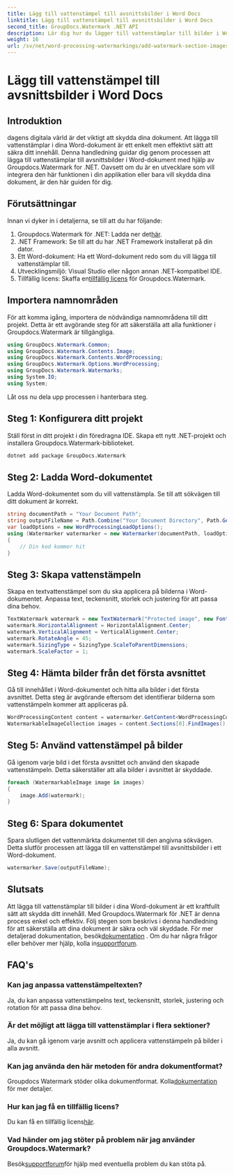 ```yaml
---
title: Lägg till vattenstämpel till avsnittsbilder i Word Docs
linktitle: Lägg till vattenstämpel till avsnittsbilder i Word Docs
second_title: GroupDocs.Watermark .NET API
description: Lär dig hur du lägger till vattenstämplar till bilder i Word-dokument med hjälp av Groupdocs Watermark for .NET. Följ vår guide för säkert och professionellt dokumentskydd.
weight: 16
url: /sv/net/word-processing-watermarkings/add-watermark-section-images-word-docs/
---
```


# Lägg till vattenstämpel till avsnittsbilder i Word Docs

## Introduktion
dagens digitala värld är det viktigt att skydda dina dokument. Att lägga till vattenstämplar i dina Word-dokument är ett enkelt men effektivt sätt att säkra ditt innehåll. Denna handledning guidar dig genom processen att lägga till vattenstämplar till avsnittsbilder i Word-dokument med hjälp av Groupdocs.Watermark for .NET. Oavsett om du är en utvecklare som vill integrera den här funktionen i din applikation eller bara vill skydda dina dokument, är den här guiden för dig.
## Förutsättningar
Innan vi dyker in i detaljerna, se till att du har följande:
1.  Groupdocs.Watermark för .NET: Ladda ner det[här](https://releases.groupdocs.com/Watermark/net/).
2. .NET Framework: Se till att du har .NET Framework installerat på din dator.
3. Ett Word-dokument: Ha ett Word-dokument redo som du vill lägga till vattenstämplar till.
4. Utvecklingsmiljö: Visual Studio eller någon annan .NET-kompatibel IDE.
5.  Tillfällig licens: Skaffa en[tillfällig licens](https://purchase.groupdocs.com/temporary-license/) för Groupdocs.Watermark.
## Importera namnområden
För att komma igång, importera de nödvändiga namnområdena till ditt projekt. Detta är ett avgörande steg för att säkerställa att alla funktioner i Groupdocs.Watermark är tillgängliga.
```csharp
using GroupDocs.Watermark.Common;
using GroupDocs.Watermark.Contents.Image;
using GroupDocs.Watermark.Contents.WordProcessing;
using GroupDocs.Watermark.Options.WordProcessing;
using GroupDocs.Watermark.Watermarks;
using System.IO;
using System;
```
Låt oss nu dela upp processen i hanterbara steg.
## Steg 1: Konfigurera ditt projekt
Ställ först in ditt projekt i din föredragna IDE. Skapa ett nytt .NET-projekt och installera Groupdocs.Watermark-biblioteket.
```bash
dotnet add package GroupDocs.Watermark
```
## Steg 2: Ladda Word-dokumentet
Ladda Word-dokumentet som du vill vattenstämpla. Se till att sökvägen till ditt dokument är korrekt.
```csharp
string documentPath = "Your Document Path";
string outputFileName = Path.Combine("Your Document Directory", Path.GetFileName(documentPath));
var loadOptions = new WordProcessingLoadOptions();
using (Watermarker watermarker = new Watermarker(documentPath, loadOptions))
{
    // Din kod kommer hit
}
```
## Steg 3: Skapa vattenstämpeln
Skapa en textvattenstämpel som du ska applicera på bilderna i Word-dokumentet. Anpassa text, teckensnitt, storlek och justering för att passa dina behov.
```csharp
TextWatermark watermark = new TextWatermark("Protected image", new Font("Arial", 8));
watermark.HorizontalAlignment = HorizontalAlignment.Center;
watermark.VerticalAlignment = VerticalAlignment.Center;
watermark.RotateAngle = 45;
watermark.SizingType = SizingType.ScaleToParentDimensions;
watermark.ScaleFactor = 1;
```
## Steg 4: Hämta bilder från det första avsnittet
Gå till innehållet i Word-dokumentet och hitta alla bilder i det första avsnittet. Detta steg är avgörande eftersom det identifierar bilderna som vattenstämpeln kommer att appliceras på.
```csharp
WordProcessingContent content = watermarker.GetContent<WordProcessingContent>();
WatermarkableImageCollection images = content.Sections[0].FindImages();
```
## Steg 5: Använd vattenstämpel på bilder
Gå igenom varje bild i det första avsnittet och använd den skapade vattenstämpeln. Detta säkerställer att alla bilder i avsnittet är skyddade.
```csharp
foreach (WatermarkableImage image in images)
{
    image.Add(watermark);
}
```
## Steg 6: Spara dokumentet
Spara slutligen det vattenmärkta dokumentet till den angivna sökvägen. Detta slutför processen att lägga till en vattenstämpel till avsnittsbilder i ett Word-dokument.
```csharp
watermarker.Save(outputFileName);
```
## Slutsats
Att lägga till vattenstämplar till bilder i dina Word-dokument är ett kraftfullt sätt att skydda ditt innehåll. Med Groupdocs.Watermark för .NET är denna process enkel och effektiv. Följ stegen som beskrivs i denna handledning för att säkerställa att dina dokument är säkra och väl skyddade.
 För mer detaljerad dokumentation, besök[dokumentation](https://tutorials.groupdocs.com/Watermark/net/) . Om du har några frågor eller behöver mer hjälp, kolla in[supportforum](https://forum.groupdocs.com/c/watermark/19).
## FAQ's
### Kan jag anpassa vattenstämpeltexten?
Ja, du kan anpassa vattenstämpelns text, teckensnitt, storlek, justering och rotation för att passa dina behov.
### Är det möjligt att lägga till vattenstämplar i flera sektioner?
Ja, du kan gå igenom varje avsnitt och applicera vattenstämpeln på bilder i alla avsnitt.
### Kan jag använda den här metoden för andra dokumentformat?
 Groupdocs Watermark stöder olika dokumentformat. Kolla[dokumentation](https://tutorials.groupdocs.com/Watermark/net/) för mer detaljer.
### Hur kan jag få en tillfällig licens?
 Du kan få en tillfällig licens[här](https://purchase.groupdocs.com/temporary-license/).
### Vad händer om jag stöter på problem när jag använder Groupdocs.Watermark?
 Besök[supportforum](https://forum.groupdocs.com/c/watermark/19)för hjälp med eventuella problem du kan stöta på.